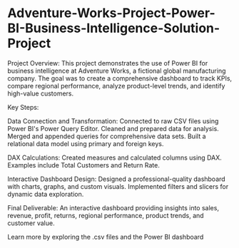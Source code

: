 # Adventure-Works-Project-Power-BI-Business-Intelligence-Solution-Project
Project Overview:
This project demonstrates the use of Power BI for business intelligence at Adventure Works, a fictional global manufacturing company. The goal was to create a comprehensive dashboard to track KPIs, compare regional performance, analyze product-level trends, and identify high-value customers.

Key Steps:

Data Connection and Transformation:
Connected to raw CSV files using Power BI's Power Query Editor.
Cleaned and prepared data for analysis.
Merged and appended queries for comprehensive data sets.
Built a relational data model using primary and foreign keys.

DAX Calculations:
Created measures and calculated columns using DAX.
Examples include Total Customers and Return Rate.

Interactive Dashboard Design:
Designed a professional-quality dashboard with charts, graphs, and custom visuals.
Implemented filters and slicers for dynamic data exploration.

Final Deliverable:
An interactive dashboard providing insights into sales, revenue, profit, returns, regional performance, product trends, and customer value.

Learn more by exploring the .csv files and the Power BI dashboard
